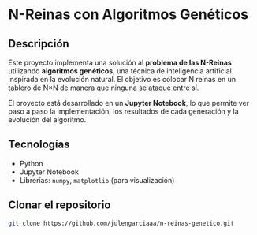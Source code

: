 # N-Reinas con Algoritmos Genéticos

## Descripción
Este proyecto implementa una solución al **problema de las N-Reinas** utilizando **algoritmos genéticos**, una técnica de inteligencia artificial inspirada en la evolución natural. El objetivo es colocar N reinas en un tablero de N×N de manera que ninguna se ataque entre sí.

El proyecto está desarrollado en un **Jupyter Notebook**, lo que permite ver paso a paso la implementación, los resultados de cada generación y la evolución del algoritmo.

## Tecnologías
- Python
- Jupyter Notebook  
- Librerías: `numpy`, `matplotlib` (para visualización)  

## Clonar el repositorio
```bash
git clone https://github.com/julengarciaaa/n-reinas-genetico.git
